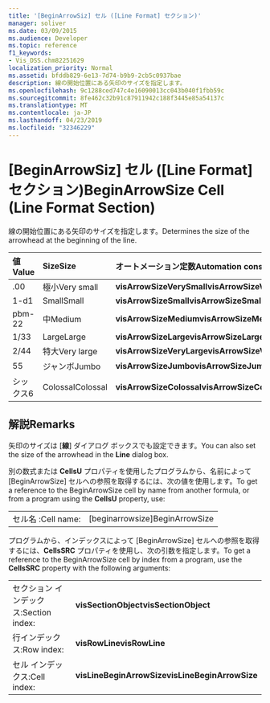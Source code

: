 ```yaml
---
title: '[BeginArrowSiz] セル ([Line Format] セクション)'
manager: soliver
ms.date: 03/09/2015
ms.audience: Developer
ms.topic: reference
f1_keywords:
- Vis_DSS.chm82251629
localization_priority: Normal
ms.assetid: bfddb829-6e13-7d74-b9b9-2cb5c0937bae
description: 線の開始位置にある矢印のサイズを指定します。
ms.openlocfilehash: 9c1288ced747c4e16090013cc043b040f1fbb59c
ms.sourcegitcommit: 8fe462c32b91c87911942c188f3445e85a54137c
ms.translationtype: MT
ms.contentlocale: ja-JP
ms.lasthandoff: 04/23/2019
ms.locfileid: "32346229"
---
```

# <a name="beginarrowsize-cell-line-format-section"></a><span data-ttu-id="3ecbf-103">[BeginArrowSiz] セル ([Line Format] セクション)</span><span class="sxs-lookup"><span data-stu-id="3ecbf-103">BeginArrowSize Cell (Line Format Section)</span></span>

<span data-ttu-id="3ecbf-104">線の開始位置にある矢印のサイズを指定します。</span><span class="sxs-lookup"><span data-stu-id="3ecbf-104">Determines the size of the arrowhead at the beginning of the line.</span></span>
  
|<span data-ttu-id="3ecbf-105">**値**</span><span class="sxs-lookup"><span data-stu-id="3ecbf-105">**Value**</span></span>|<span data-ttu-id="3ecbf-106">**Size**</span><span class="sxs-lookup"><span data-stu-id="3ecbf-106">**Size**</span></span>|<span data-ttu-id="3ecbf-107">**オートメーション定数**</span><span class="sxs-lookup"><span data-stu-id="3ecbf-107">**Automation constant**</span></span>|
|:-----|:-----|:-----|
| <span data-ttu-id="3ecbf-108">.0</span><span class="sxs-lookup"><span data-stu-id="3ecbf-108">0</span></span>  <br/> | <span data-ttu-id="3ecbf-109">極小</span><span class="sxs-lookup"><span data-stu-id="3ecbf-109">Very small</span></span>  <br/> |<span data-ttu-id="3ecbf-110">**visArrowSizeVerySmall**</span><span class="sxs-lookup"><span data-stu-id="3ecbf-110">**visArrowSizeVerySmall**</span></span> <br/> |
| <span data-ttu-id="3ecbf-111">1-d</span><span class="sxs-lookup"><span data-stu-id="3ecbf-111">1</span></span>  <br/> | <span data-ttu-id="3ecbf-112">Small</span><span class="sxs-lookup"><span data-stu-id="3ecbf-112">Small</span></span>  <br/> |<span data-ttu-id="3ecbf-113">**visArrowSizeSmall**</span><span class="sxs-lookup"><span data-stu-id="3ecbf-113">**visArrowSizeSmall**</span></span> <br/> |
| <span data-ttu-id="3ecbf-114">pbm-2</span><span class="sxs-lookup"><span data-stu-id="3ecbf-114">2</span></span>  <br/> | <span data-ttu-id="3ecbf-115">中</span><span class="sxs-lookup"><span data-stu-id="3ecbf-115">Medium</span></span>  <br/> |<span data-ttu-id="3ecbf-116">**visArrowSizeMedium**</span><span class="sxs-lookup"><span data-stu-id="3ecbf-116">**visArrowSizeMedium**</span></span> <br/> |
| <span data-ttu-id="3ecbf-117">1/3</span><span class="sxs-lookup"><span data-stu-id="3ecbf-117">3</span></span>  <br/> | <span data-ttu-id="3ecbf-118">Large</span><span class="sxs-lookup"><span data-stu-id="3ecbf-118">Large</span></span>  <br/> |<span data-ttu-id="3ecbf-119">**visArrowSizeLarge**</span><span class="sxs-lookup"><span data-stu-id="3ecbf-119">**visArrowSizeLarge**</span></span> <br/> |
| <span data-ttu-id="3ecbf-120">2/4</span><span class="sxs-lookup"><span data-stu-id="3ecbf-120">4</span></span>  <br/> | <span data-ttu-id="3ecbf-121">特大</span><span class="sxs-lookup"><span data-stu-id="3ecbf-121">Very large</span></span>  <br/> |<span data-ttu-id="3ecbf-122">**visArrowSizeVeryLarge**</span><span class="sxs-lookup"><span data-stu-id="3ecbf-122">**visArrowSizeVeryLarge**</span></span> <br/> |
| <span data-ttu-id="3ecbf-123">5</span><span class="sxs-lookup"><span data-stu-id="3ecbf-123">5</span></span>  <br/> | <span data-ttu-id="3ecbf-124">ジャンボ</span><span class="sxs-lookup"><span data-stu-id="3ecbf-124">Jumbo</span></span>  <br/> |<span data-ttu-id="3ecbf-125">**visArrowSizeJumbo**</span><span class="sxs-lookup"><span data-stu-id="3ecbf-125">**visArrowSizeJumbo**</span></span> <br/> |
| <span data-ttu-id="3ecbf-126">シックス</span><span class="sxs-lookup"><span data-stu-id="3ecbf-126">6</span></span>  <br/> | <span data-ttu-id="3ecbf-127">Colossal</span><span class="sxs-lookup"><span data-stu-id="3ecbf-127">Colossal</span></span>  <br/> |<span data-ttu-id="3ecbf-128">**visArrowSizeColossal**</span><span class="sxs-lookup"><span data-stu-id="3ecbf-128">**visArrowSizeColossal**</span></span> <br/> |
   
## <a name="remarks"></a><span data-ttu-id="3ecbf-129">解説</span><span class="sxs-lookup"><span data-stu-id="3ecbf-129">Remarks</span></span>

<span data-ttu-id="3ecbf-130">矢印のサイズは [**線**] ダイアログ ボックスでも設定できます。</span><span class="sxs-lookup"><span data-stu-id="3ecbf-130">You can also set the size of the arrowhead in the **Line** dialog box.</span></span> 
  
<span data-ttu-id="3ecbf-131">別の数式または **CellsU** プロパティを使用したプログラムから、名前によって [BeginArrowSize] セルへの参照を取得するには、次の値を使用します。</span><span class="sxs-lookup"><span data-stu-id="3ecbf-131">To get a reference to the BeginArrowSize cell by name from another formula, or from a program using the **CellsU** property, use:</span></span> 
  
|||
|:-----|:-----|
| <span data-ttu-id="3ecbf-132">セル名 :</span><span class="sxs-lookup"><span data-stu-id="3ecbf-132">Cell name:</span></span>  <br/> | <span data-ttu-id="3ecbf-133">[beginarrowsize]</span><span class="sxs-lookup"><span data-stu-id="3ecbf-133">BeginArrowSize</span></span>  <br/> |
   
<span data-ttu-id="3ecbf-134">プログラムから、インデックスによって [BeginArrowSize] セルへの参照を取得するには、**CellsSRC** プロパティを使用し、次の引数を指定します。</span><span class="sxs-lookup"><span data-stu-id="3ecbf-134">To get a reference to the BeginArrowSize cell by index from a program, use the **CellsSRC** property with the following arguments:</span></span> 
  
|||
|:-----|:-----|
| <span data-ttu-id="3ecbf-135">セクション インデックス:</span><span class="sxs-lookup"><span data-stu-id="3ecbf-135">Section index:</span></span>  <br/> |<span data-ttu-id="3ecbf-136">**visSectionObject**</span><span class="sxs-lookup"><span data-stu-id="3ecbf-136">**visSectionObject**</span></span> <br/> |
| <span data-ttu-id="3ecbf-137">行インデックス:</span><span class="sxs-lookup"><span data-stu-id="3ecbf-137">Row index:</span></span>  <br/> |<span data-ttu-id="3ecbf-138">**visRowLine**</span><span class="sxs-lookup"><span data-stu-id="3ecbf-138">**visRowLine**</span></span> <br/> |
| <span data-ttu-id="3ecbf-139">セル インデックス:</span><span class="sxs-lookup"><span data-stu-id="3ecbf-139">Cell index:</span></span>  <br/> |<span data-ttu-id="3ecbf-140">**visLineBeginArrowSize**</span><span class="sxs-lookup"><span data-stu-id="3ecbf-140">**visLineBeginArrowSize**</span></span> <br/> |
   

